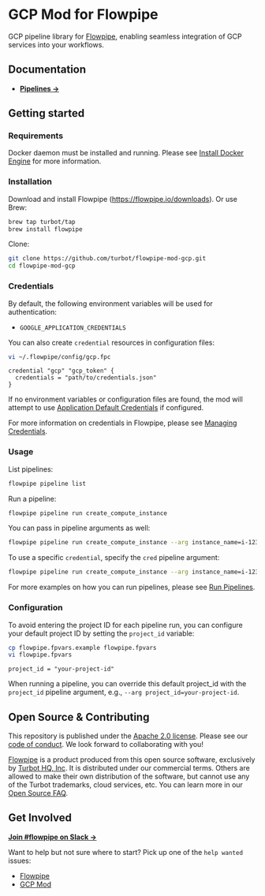 # GCP Mod for Flowpipe

GCP pipeline library for [Flowpipe](https://flowpipe.io), enabling seamless integration of GCP services into your workflows.

## Documentation

- **[Pipelines →](https://hub.flowpipe.io/mods/turbot/gcp/pipelines)**

## Getting started

### Requirements

Docker daemon must be installed and running. Please see [Install Docker Engine](https://docs.docker.com/engine/install/) for more information.

### Installation

Download and install Flowpipe (https://flowpipe.io/downloads). Or use Brew:

```sh
brew tap turbot/tap
brew install flowpipe
```

Clone:

```sh
git clone https://github.com/turbot/flowpipe-mod-gcp.git
cd flowpipe-mod-gcp
```

### Credentials

By default, the following environment variables will be used for authentication:

- `GOOGLE_APPLICATION_CREDENTIALS`

You can also create `credential` resources in configuration files:

```sh
vi ~/.flowpipe/config/gcp.fpc
```

```hcl
credential "gcp" "gcp_token" {
  credentials = "path/to/credentials.json"
}
```

If no environment variables or configuration files are found, the mod will attempt to use [Application Default Credentials](https://cloud.google.com/docs/authentication/provide-credentials-adc) if configured.

For more information on credentials in Flowpipe, please see [Managing Credentials](https://flowpipe.io/docs/run/credentials).

### Usage

List pipelines:

```sh
flowpipe pipeline list
```

Run a pipeline:

```sh
flowpipe pipeline run create_compute_instance
```

You can pass in pipeline arguments as well:

```sh
flowpipe pipeline run create_compute_instance --arg instance_name=i-1234567890abcdef0 --arg machine_type=n1-standard-1 --arg zone=us-central1-a --arg boot_disk_size="10"
```

To use a specific `credential`, specify the `cred` pipeline argument:

```sh
flowpipe pipeline run create_compute_instance --arg instance_name=i-1234567890abcdef0 --arg cred=gcp_token --arg machine_type=n1-standard-1 --arg zone=us-central1-a --arg boot_disk_size="10"
```

For more examples on how you can run pipelines, please see [Run Pipelines](https://flowpipe.io/docs/run/pipelines).

### Configuration

To avoid entering the project ID for each pipeline run, you can configure your default project ID by setting the `project_id` variable:

```sh
cp flowpipe.fpvars.example flowpipe.fpvars
vi flowpipe.fpvars
```

```hcl
project_id = "your-project-id"
```

When running a pipeline, you can override this default project_id with the `project_id` pipeline argument, e.g., `--arg project_id=your-project-id`.

## Open Source & Contributing

This repository is published under the [Apache 2.0 license](https://www.apache.org/licenses/LICENSE-2.0). Please see our [code of conduct](https://github.com/turbot/.github/blob/main/CODE_OF_CONDUCT.md). We look forward to collaborating with you!

[Flowpipe](https://flowpipe.io) is a product produced from this open source software, exclusively by [Turbot HQ, Inc](https://turbot.com). It is distributed under our commercial terms. Others are allowed to make their own distribution of the software, but cannot use any of the Turbot trademarks, cloud services, etc. You can learn more in our [Open Source FAQ](https://turbot.com/open-source).

## Get Involved

**[Join #flowpipe on Slack →](https://flowpipe.io/community/join)**

Want to help but not sure where to start? Pick up one of the `help wanted` issues:

- [Flowpipe](https://github.com/turbot/flowpipe/labels/help%20wanted)
- [GCP Mod](https://github.com/turbot/flowpipe-mod-gcp/labels/help%20wanted)
